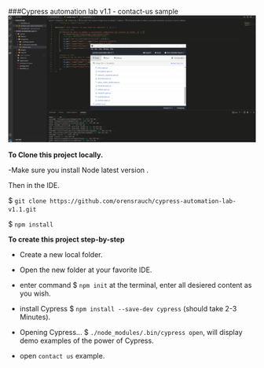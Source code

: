 ###Cypress automation lab v1.1 - contact-us sample
![](https://github.com/orensrauch/cypress-automation-lab-v1.1/blob/main/orensr-gif.gif?raw=true)

**To Clone this project locally.**

-Make sure you install Node latest version .

Then in the IDE.

$ `git clone https://github.com/orensrauch/cypress-automation-lab-v1.1.git`

$ `npm install`

**To create this project step-by-step**

* Create a new local folder.

* Open the new folder at your favorite IDE.

* enter command $ `npm init` at the terminal, enter all desiered content as you wish.

* install Cypress $ `npm install --save-dev cypress` (should take 2-3 Minutes).

* Opening Cypress... $ `./node_modules/.bin/cypress open`, will display demo examples of the power of Cypress.

* open `contact us` example.

